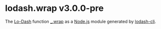 # lodash.wrap v3.0.0-pre

The [Lo-Dash](https://lodash.com/) function [_.wrap](http://lodash.com/docs#wrap) as a [Node.js](http://nodejs.org/) module generated by [lodash-cli](https://www.npmjs.com/package/lodash-cli).
